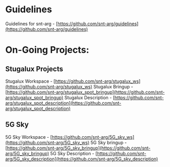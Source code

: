 # Guidelines 
Guidelines for snt-arg - [https://github.com/snt-arg/guidelines](https://github.com/snt-arg/guidelines)

# On-Going Projects:

## Stugalux Projects
Stugalux Workspace - [https://github.com/snt-arg/stugalux_ws](https://github.com/snt-arg/stugalux_ws)
Stugalux Bringup - [https://github.com/snt-arg/stugalux_spot_bringup](https://github.com/snt-arg/stugalux_spot_bringup)
Stugalux Description - [https://github.com/snt-arg/stugalux_spot_description](https://github.com/snt-arg/stugalux_spot_description)

## 5G Sky 
5G Sky Workspace - [https://github.com/snt-arg/5G_sky_ws](https://github.com/snt-arg/5G_sky_ws)
5G Sky bringup - [https://github.com/snt-arg/5G_sky_bringup](https://github.com/snt-arg/5G_sky_bringup)
5G Sky Description - [https://github.com/snt-arg/5G_sky_description](https://github.com/snt-arg/5G_sky_description)
